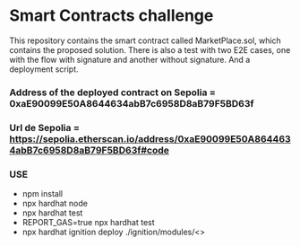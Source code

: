 # Smart Contracts challenge

This repository contains the smart contract called MarketPlace.sol, which contains the proposed solution.
There is also a test with two E2E cases, one with the flow with signature and another without signature. And a deployment script.


### Address of the deployed contract on Sepolia = 0xaE90099E50A8644634abB7c6958D8aB79F5BD63f

### Url de Sepolia = https://sepolia.etherscan.io/address/0xaE90099E50A8644634abB7c6958D8aB79F5BD63f#code


### USE
- npm install
- npx hardhat node
- npx hardhat test
- REPORT_GAS=true npx hardhat test
- npx hardhat ignition deploy ./ignition/modules/<>
```
